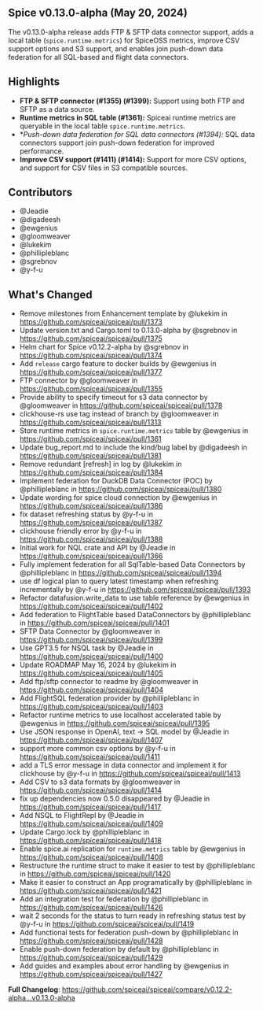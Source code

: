 ## Spice v0.13.0-alpha (May 20, 2024)

The v0.13.0-alpha release adds FTP & SFTP data connector support, adds a local table (`spice.runtime.metrics`) for SpiceOSS metrics, improve CSV support options and S3 support, and enables join push-down data federation for all SQL-based and flight data connectors.

## Highlights

- **FTP & SFTP connector (#1355) (#1399):** Support using both FTP and SFTP as a data source. 
- **Runtime metrics in SQL table (#1361):** Spiceai runtime metrics are queryable in the local table `spice.runtime.metrics`.
- **Push-down data federation for SQL data connectors *(#1394):** SQL data connectors support join push-down federation for improved performance.
- **Improve CSV support (#1411) (#1414):** Support for more CSV options, and support for CSV files in S3 compatible sources. 

## Contributors
- @Jeadie
- @digadeesh
- @ewgenius
- @gloomweaver
- @lukekim
- @phillipleblanc
- @sgrebnov
- @y-f-u

## What's Changed
* Remove milestones from Enhancement template by @lukekim in https://github.com/spiceai/spiceai/pull/1373
* Update version.txt and Cargo.toml to 0.13.0-alpha by @sgrebnov in https://github.com/spiceai/spiceai/pull/1375
* Helm chart for Spice v0.12.2-alpha by @sgrebnov in https://github.com/spiceai/spiceai/pull/1374
* Add `release` cargo feature to docker builds by @ewgenius in https://github.com/spiceai/spiceai/pull/1377
* FTP connector by @gloomweaver in https://github.com/spiceai/spiceai/pull/1355
* Provide ability to specify timeout for s3 data connector by @gloomweaver in https://github.com/spiceai/spiceai/pull/1378
* clickhouse-rs use tag instead of branch by @gloomweaver in https://github.com/spiceai/spiceai/pull/1313
* Store runtime metrics in `spice.runtime.metrics` table by @ewgenius in https://github.com/spiceai/spiceai/pull/1361
* Update bug_report.md to include the kind/bug label by @digadeesh in https://github.com/spiceai/spiceai/pull/1381
* Remove redundant [refresh] in log by @lukekim in https://github.com/spiceai/spiceai/pull/1384
* Implement federation for DuckDB Data Connector (POC) by @phillipleblanc in https://github.com/spiceai/spiceai/pull/1380
* Update wording for spice cloud connection by @ewgenius in https://github.com/spiceai/spiceai/pull/1386
* fix dataset refreshing status by @y-f-u in https://github.com/spiceai/spiceai/pull/1387
* clickhouse friendly error by @y-f-u in https://github.com/spiceai/spiceai/pull/1388
* Initial work for NQL crate and API by @Jeadie in https://github.com/spiceai/spiceai/pull/1366
* Fully implement federation for all SqlTable-based Data Connectors by @phillipleblanc in https://github.com/spiceai/spiceai/pull/1394
* use df logical plan to query latest timestamp when refreshing incrementally by @y-f-u in https://github.com/spiceai/spiceai/pull/1393
* Refactor datafusion.write_data to use table reference by @ewgenius in https://github.com/spiceai/spiceai/pull/1402
* Add federation to FlightTable based DataConnectors by @phillipleblanc in https://github.com/spiceai/spiceai/pull/1401
* SFTP Data Connector by @gloomweaver in https://github.com/spiceai/spiceai/pull/1399
* Use GPT3.5 for NSQL task by @Jeadie in https://github.com/spiceai/spiceai/pull/1400
* Update ROADMAP May 16, 2024 by @lukekim in https://github.com/spiceai/spiceai/pull/1405
* Add ftp/sftp connector to readme by @gloomweaver in https://github.com/spiceai/spiceai/pull/1404
* Add FlightSQL federation provider by @phillipleblanc in https://github.com/spiceai/spiceai/pull/1403
* Refactor runtime metrics to use localhost accelerated table by @ewgenius in https://github.com/spiceai/spiceai/pull/1395
* Use JSON response in OpenAI, text -> SQL model by @Jeadie in https://github.com/spiceai/spiceai/pull/1407
* support more common csv options by @y-f-u in https://github.com/spiceai/spiceai/pull/1411
* add a TLS error message in data connector and implement it for clickhouse by @y-f-u in https://github.com/spiceai/spiceai/pull/1413
* Add CSV to s3 data formats by @gloomweaver in https://github.com/spiceai/spiceai/pull/1414
* fix up dependencies now 0.5.0 disappeared by @Jeadie in https://github.com/spiceai/spiceai/pull/1417
* Add NSQL to FlightRepl by @Jeadie in https://github.com/spiceai/spiceai/pull/1409
* Update Cargo.lock by @phillipleblanc in https://github.com/spiceai/spiceai/pull/1418
* Enable spice.ai replication for `runtime.metrics` table by @ewgenius in https://github.com/spiceai/spiceai/pull/1408
* Restructure the runtime struct to make it easier to test by @phillipleblanc in https://github.com/spiceai/spiceai/pull/1420
* Make it easier to construct an App programatically by @phillipleblanc in https://github.com/spiceai/spiceai/pull/1421
* Add an integration test for federation by @phillipleblanc in https://github.com/spiceai/spiceai/pull/1426
* wait 2 seconds for the status to turn ready in refreshing status test by @y-f-u in https://github.com/spiceai/spiceai/pull/1419
* Add functional tests for federation push-down by @phillipleblanc in https://github.com/spiceai/spiceai/pull/1428
* Enable push-down federation by default by @phillipleblanc in https://github.com/spiceai/spiceai/pull/1429
* Add guides and examples about error handling by @ewgenius in https://github.com/spiceai/spiceai/pull/1427

**Full Changelog**: https://github.com/spiceai/spiceai/compare/v0.12.2-alpha...v0.13.0-alpha